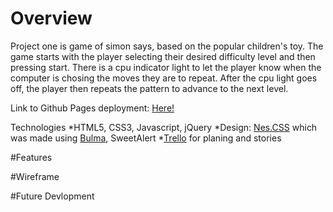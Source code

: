 Overview
============
Project one is game of simon says, based on the popular children's toy. The game starts with the player selecting their desired difficulty level and then pressing start. There is a cpu indicator light to let the player know when the computer is chosing the moves they are to repeat. After the cpu light goes off, the player then repeats the pattern to advance to the next level. 

Link to Github Pages deployment: [Here!](https://wsnjie.github.io/simon-game/)



Technologies
*HTML5, CSS3, Javascript, jQuery
*Design: [Nes.CSS](https://nostalgic-css.github.io/NES.css/) which was made using [Bulma](https://bulma.io/documentation/overview/start/), SweetAlert
*[Trello](https://trello.com/b/oNRqbXzW/project-1) for planing and stories

#Features

#Wireframe

#Future Devlopment